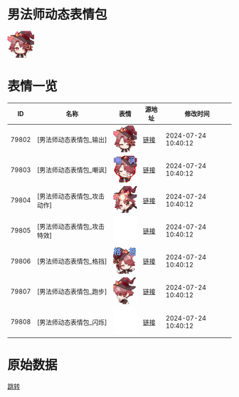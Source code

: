 # 男法师动态表情包

<img src="./cover.png" height="60" alt="cover" />

# 表情一览

|ID|名称|表情|源地址|修改时间|
|----|----|----|----|----|
|79802|[男法师动态表情包_输出]|<img src="./pic/079802_%5B男法师动态表情包_输出%5D.gif" height="60" alt="输出"/>|[链接](https://i0.hdslb.com/bfs/emote/4eecb7a724e5e9f8e73d3cb84b59d6ba4bfa41a5.gif)|2024-07-24 10:40:12|
|79803|[男法师动态表情包_嘲讽]|<img src="./pic/079803_%5B男法师动态表情包_嘲讽%5D.gif" height="60" alt="嘲讽"/>|[链接](https://i0.hdslb.com/bfs/emote/b53910cf7c1ebc700d0e2f5ea7a2ffb1d57019db.gif)|2024-07-24 10:40:12|
|79804|[男法师动态表情包_攻击动作]|<img src="./pic/079804_%5B男法师动态表情包_攻击动作%5D.gif" height="60" alt="攻击动作"/>|[链接](https://i0.hdslb.com/bfs/emote/1cfd3f0e24ebec7ce88c1baf06d77c363109d3af.gif)|2024-07-24 10:40:12|
|79805|[男法师动态表情包_攻击特效]|<img src="./pic/079805_%5B男法师动态表情包_攻击特效%5D.gif" height="60" alt="攻击特效"/>|[链接](https://i0.hdslb.com/bfs/emote/933cf35265886b2e977e3b682db09ee5f6d8d348.gif)|2024-07-24 10:40:12|
|79806|[男法师动态表情包_格挡]|<img src="./pic/079806_%5B男法师动态表情包_格挡%5D.gif" height="60" alt="格挡"/>|[链接](https://i0.hdslb.com/bfs/emote/6a33bc39c3b9b42d8c68b5200bfef5cd58ddfb49.gif)|2024-07-24 10:40:12|
|79807|[男法师动态表情包_跑步]|<img src="./pic/079807_%5B男法师动态表情包_跑步%5D.gif" height="60" alt="跑步"/>|[链接](https://i0.hdslb.com/bfs/emote/df8fbbda684c58a69ee95aa6ce6f51b4b99b3ad9.gif)|2024-07-24 10:40:12|
|79808|[男法师动态表情包_闪烁]|<img src="./pic/079808_%5B男法师动态表情包_闪烁%5D.gif" height="60" alt="闪烁"/>|[链接](https://i0.hdslb.com/bfs/emote/16752217971fdd7e527c982057f2a49eb0a1c4e0.gif)|2024-07-24 10:40:12|

# 原始数据

[跳转](./raw.json)

